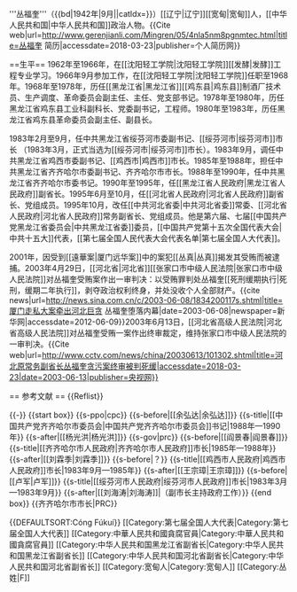 '''丛福奎'''（{{bd|1942年|9月||catIdx=}}）[[辽宁|辽宁]][[宽甸|宽甸]]人，[[中华人民共和国|中华人民共和国]]政治人物。<ref name="mrjl">{{Cite web|url=http://www.gerenjianli.com/Mingren/05/4nla5nm8pgnmtec.html|title=丛福奎 简历|accessdate=2018-03-23|publisher=个人简历网}}</ref>

==生平==
1962年至1966年，在[[沈阳轻工学院|沈阳轻工学院]][[发酵|发酵]]工程专业学习。1966年9月参加工作，在[[沈阳轻工学院|沈阳轻工学院]]任职至1968年。1968年至1978年，历任[[黑龙江省|黑龙江省]][[鸡东县|鸡东县]]制酒厂技术员、生产调度、革命委员会副主任、主任、党支部书记。1978年至1980年，历任黑龙江省鸡东县工业科副科长、党委副书记，工程师。1980年至1983年，历任黑龙江省鸡东县革命委员会副主任、副县长。<ref name=mrjl/>

1983年2月至9月，任中共黑龙江省绥芬河市委副书记、[[绥芬河市|绥芬河市]]市长 <ref name=mrjl/>（1983年3月，正式当选为[[绥芬河市|绥芬河市]]市长）。1983年9月，调任中共黑龙江省鸡西市委副书记、[[鸡西市|鸡西市]]市长。1985年至1988年，担任中共黑龙江省齐齐哈尔市委副书记、齐齐哈尔市市长。1988年至1990年，任中共黑龙江省齐齐哈尔市委书记。1990年至1995年，任[[黑龙江省人民政府|黑龙江省人民政府]]副省长。1995年6月至10月，任[[河北省人民政府|河北省人民政府]]副省长、党组成员。1995年10月，改任[[中共河北省委|中共河北省委]]常委、[[河北省人民政府|河北省人民政府]]常务副省长、党组成员。他是第六届、七届[[中国共产党黑龙江省委员会|中共黑龙江省委]]委员，[[中国共产党第十五次全国代表大会|中共十五大]]代表，[[第七届全国人民代表大会代表名单|第七届全国人大代表]]。 <ref name=mrjl/>

2001年，因受到[[遠華案|厦门远华案]]中的案犯[[丛真|丛真]]揭发其受贿而被逮捕。2003年4月29日，[[河北省|河北省]][[张家口市中级人民法院|张家口市中级人民法院]]对丛福奎受贿案作出一审判决：以受贿罪判处丛福奎[[死刑缓期执行|死刑，缓期二年执行]]，剥夺政治权利终身，并处没收个人全部财产。<ref>{{cite news|url=http://news.sina.com.cn/c/2003-06-08/1834200117s.shtml|title=厦门走私大案牵出河北巨贪 丛福奎堕落内幕|date=2003-06-08|newspaper=新华网|accessdate=2012-06-09}}</ref>2003年6月13日，[[河北省高级人民法院|河北省高级人民法院]]对丛福奎受贿一案作出终审裁定，维持张家口市中级人民法院的一审判决。<ref>{{Cite web|url=http://www.cctv.com/news/china/20030613/101302.shtml|title=河北原常务副省长丛福奎贪污案终审被判死缓|accessdate=2018-03-23|date=2003-06-13|publisher=央视网}}</ref>

== 参考文献 ==
{{Reflist}}

{{-}}
{{start box}}
{{s-ppo|cpc}}
{{s-before|[[余弘达|余弘达]]}}
{{s-title|[[中国共产党齐齐哈尔市委员会|中国共产党齐齐哈尔市委员会]]书记|1988年—1990年}}
{{s-after|[[杨光洪|杨光洪]]}}
{{s-gov|prc}}
{{s-before|[[阎景春|阎景春]]}}
{{s-title|[[齐齐哈尔市人民政府|齐齐哈尔市人民政府]]市长|1985年—1988年}}
{{s-after|[[刘霖季|刘霖季]]}}
{{s-before|？}}
{{s-title|[[鸡西市人民政府|鸡西市人民政府]]市长|1983年9月—1985年}}
{{s-after|[[王宗璋|王宗璋]]}}
{{s-before|[[卢军|卢军]]}}
{{s-title|[[绥芬河市人民政府|绥芬河市人民政府]]市长|1983年3月—1983年9月}}
{{s-after|[[刘海涛|刘海涛]]|（副市长主持政府工作）}}
{{end box}}
{{齐齐哈尔市市长|PRC}}

{{DEFAULTSORT:Cóng Fúkuí}}
[[Category:第七届全国人大代表|Category:第七届全国人大代表]]
[[Category:中華人民共和國貪腐官員|Category:中華人民共和國貪腐官員]]
[[Category:中华人民共和国黑龙江省副省长|Category:中华人民共和国黑龙江省副省长]]
[[Category:中华人民共和国河北省副省长|Category:中华人民共和国河北省副省长]]
[[Category:宽甸人|Category:宽甸人]]
[[Category:丛姓|F]]